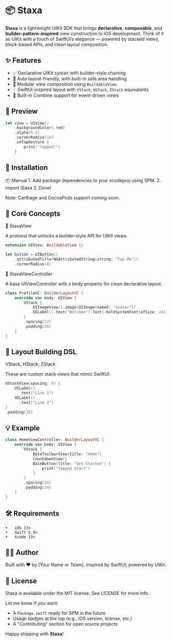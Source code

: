 # 📦 Staxa

**Staxa** is a lightweight UIKit SDK that brings **declarative**, **composable**, and **builder-pattern-inspired** view construction to iOS development. Think of it as UIKit with a touch of SwiftUI’s elegance — powered by stacked views, block-based APIs, and clean layout composition.

## ✨ Features

- ✅ Declarative UIKit syntax with builder-style chaining  
- 📐 Auto layout-friendly, with built-in safe area handling  
- 🧱 Modular view composition using `BuildableView`  
- 💡 SwiftUI-inspired layout with `VStack`, `HStack`, `ZStack` equivalents  
- 🔄 Built-in Combine support for event-driven views  

## 📸 Preview

```swift
let view = UIView()
    .backgroundColor(.red)
    .alpha(0.5)
    .cornerRadius(16)
    .onTapGesture {
        print("Tapped!")
    }
```

## 🚀 Installation

📦 Manual
	1.	Add package dependencies to your xcodeproj using SPM.
	2.	import Staxa
	3.	Done!

Note: Carthage and CocoaPods support coming soon.

## 🧱 Core Concepts

🧩 StaxaView

A protocol that unlocks a builder-style API for UIKit views.

```swift
extension UIView: BuildableView {}

let button = UIButton()
    .attributedTitle(NSAttributedString(string: "Tap Me"))
    .cornerRadius(8)
```

🧱 StaxaViewController

A base UIViewController with a body property for clean declarative layout.

```swift
class ProfileVC: BuilderLayoutVC {
    override var body: UIView {
        VStack {
            UIImageView().image(UIImage(named: "avatar"))
            UILabel().text("Welcome").font(.boldSystemFont(ofSize: 24))
        }
        .spacing(12)
        .padding(20)
    }
}
```

## 📐 Layout Building DSL

VStack, HStack, ZStack

These are custom stack views that mimic SwiftUI:

```swift
VStackView(spacing: 8) {
    UILabel()
      .text("Line 1")
    UILabel()
      .text("Line 2")
}
.padding(16)
```

## 💡 Example
```swift
class HomeViewController: BuilderLayoutVC {
    override var body: UIView {
        VStack {
            BaleToolbarView(title: "Home")
            CountdownView()
            BaleButton(title: "Get Started") {
                print("Tapped Start")
            }
        }
        .spacing(16)
        .padding(24)
    }
}
```

## 🛠 Requirements
	•	iOS 13+
	•	Swift 5.5+
	•	Xcode 13+

## 👨‍💻 Author

Built with ❤️ by [Your Name or Team].
Inspired by SwiftUI, powered by UIKit.

## 📄 License

Staxa is available under the MIT license. See LICENSE for more info.

Let me know if you want:

- A `Package.swift` ready for SPM in the future  
- Usage badges at the top (e.g., iOS version, license, etc.)  
- A "Contributing" section for open source projects  

Happy shipping with **Staxa**!
